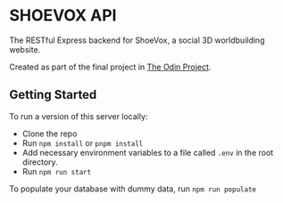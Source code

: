 # SHOEVOX API

The RESTful Express backend for ShoeVox, a social 3D worldbuilding website.

Created as part of the final project in [The Odin Project](https://www.theodinproject.com).

## Getting Started

To run a version of this server locally:

- Clone the repo
- Run `npm install` or `pnpm install`
- Add necessary environment variables to a file called `.env` in the root directory.
- Run `npm run start`

To populate your database with dummy data, run `npm run populate`
